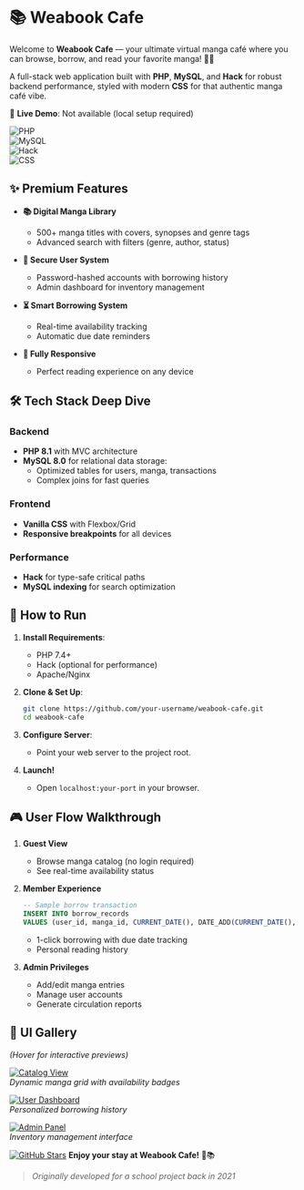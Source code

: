 # 📚 Weabook Cafe  

Welcome to **Weabook Cafe** — your ultimate virtual manga café where you can browse, borrow, and read your favorite manga! 📖✨  

A full-stack web application built with **PHP**, **MySQL**, and **Hack** for robust backend performance, styled with modern **CSS** for that authentic manga café vibe.  

🔗 **Live Demo**: Not available (local setup required)  

![PHP](https://img.shields.io/badge/Backend-PHP-purple)  
![MySQL](https://img.shields.io/badge/Database-MySQL-blue)  
![Hack](https://img.shields.io/badge/Performance-Hack-lightgrey)  
![CSS](https://img.shields.io/badge/Style-CSS-orange)  

## ✨ Premium Features  

- **📚 Digital Manga Library**  
  - 500+ manga titles with covers, synopses and genre tags  
  - Advanced search with filters (genre, author, status)  

- **🔐 Secure User System**  
  - Password-hashed accounts with borrowing history  
  - Admin dashboard for inventory management  

- **⏳ Smart Borrowing System**  
  - Real-time availability tracking  
  - Automatic due date reminders  

- **📱 Fully Responsive**  
  - Perfect reading experience on any device  

## 🛠️ Tech Stack Deep Dive  

### Backend  
- **PHP 8.1** with MVC architecture  
- **MySQL 8.0** for relational data storage:  
  - Optimized tables for users, manga, transactions  
  - Complex joins for fast queries  

### Frontend  
- **Vanilla CSS** with Flexbox/Grid  
- **Responsive breakpoints** for all devices  

### Performance  
- **Hack** for type-safe critical paths  
- **MySQL indexing** for search optimization  

## 🚀 How to Run  

1. **Install Requirements**:  
   - PHP 7.4+  
   - Hack (optional for performance)  
   - Apache/Nginx  

2. **Clone & Set Up**:  
   ```bash
   git clone https://github.com/your-username/weabook-cafe.git  
   cd weabook-cafe  
   ```  

3. **Configure Server**:  
   - Point your web server to the project root.  

4. **Launch!**  
   - Open `localhost:your-port` in your browser.
   

## 🎮 User Flow Walkthrough  

1. **Guest View**  
   - Browse manga catalog (no login required)  
   - See real-time availability status  

2. **Member Experience**  
   ```sql
   -- Sample borrow transaction
   INSERT INTO borrow_records 
   VALUES (user_id, manga_id, CURRENT_DATE(), DATE_ADD(CURRENT_DATE(), INTERVAL 7 DAY));
   ```
   - 1-click borrowing with due date tracking  
   - Personal reading history  

3. **Admin Privileges**  
   - Add/edit manga entries  
   - Manage user accounts  
   - Generate circulation reports  


## 📸 UI Gallery  
*(Hover for interactive previews)*  

[![Catalog View](https://github.com/user-attachments/assets/4fb53065-f7f3-4307-863c-23621c5156dd)](preview)  
*Dynamic manga grid with availability badges*

[![User Dashboard](https://github.com/user-attachments/assets/4ca37e46-aca7-49a2-a5e3-769b0b34e24b)](preview)  
*Personalized borrowing history*

[![Admin Panel](https://github.com/user-attachments/assets/88092f61-0528-474d-86e8-f40889b806e6)](preview)  
*Inventory management interface*


[![GitHub Stars](https://img.shields.io/github/stars/your-username/weabook-cafe?style=social)](https://github.com/your-username/weabook-cafe)
**Enjoy your stay at Weabook Cafe!** 🍵📚  

> *Originally developed for a school project back in 2021*  



